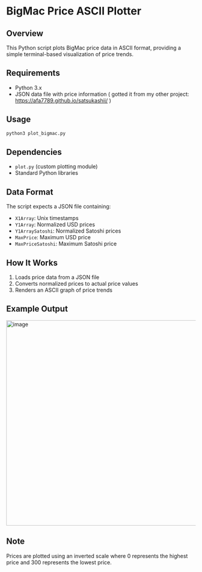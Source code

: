 # BigMac Price ASCII Plotter

## Overview

This Python script plots BigMac price data in ASCII format, providing a simple terminal-based visualization of price trends.

## Requirements

- Python 3.x
- JSON data file with price information ( gotted it from my other project: https://afa7789.github.io/satsukashii/ )

## Usage

```bash
python3 plot_bigmac.py
```

## Dependencies

- `plot.py` (custom plotting module)
- Standard Python libraries

## Data Format

The script expects a JSON file containing:
- `X1Array`: Unix timestamps
- `Y1Array`: Normalized USD prices
- `Y1ArraySatoshi`: Normalized Satoshi prices
- `MaxPrice`: Maximum USD price
- `MaxPriceSatoshi`: Maximum Satoshi price

## How It Works

1. Loads price data from a JSON file
2. Converts normalized prices to actual price values
3. Renders an ASCII graph of price trends

## Example Output


<img width="545" alt="image" src="https://github.com/user-attachments/assets/ab7c458c-c787-4534-9acb-07fdcbf11acf" />


## Note

Prices are plotted using an inverted scale where 0 represents the highest price and 300 represents the lowest price.
